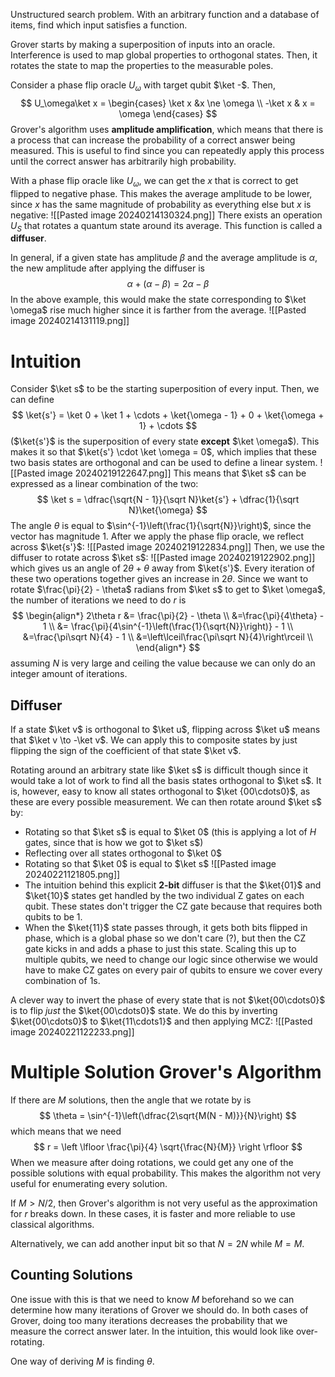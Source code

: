Unstructured search problem. With an arbitrary function and a database of items, find which input satisfies a function.

Grover starts by making a superposition of inputs into an oracle. Interference is used to map global properties to orthogonal states. Then, it rotates the state to map the properties to the measurable poles.

Consider a phase flip oracle $U_\omega$ with target qubit $\ket -$. Then,
$$
U_\omega\ket x = \begin{cases}
\ket x &x \ne \omega \\
-\ket x & x = \omega
\end{cases}
$$
Grover's algorithm uses **amplitude amplification**, which means that there is a process that can increase the probability of a correct answer being measured. This is useful to find since you can repeatedly apply this process until the correct answer has arbitrarily high probability.

With a phase flip oracle like $U_\omega$, we can get the $x$ that is correct to get flipped to negative phase. This makes the average amplitude to be lower, since $x$ has the same magnitude of probability as everything else but $x$ is negative:
![[Pasted image 20240214130324.png]]
There exists an operation $U_S$ that rotates a quantum state around its average. This function is called a **diffuser**.

In general, if a given state has amplitude $\beta$ and the average amplitude is $\alpha$, the new amplitude after applying the diffuser is
$$
\alpha + (\alpha - \beta) = 2\alpha - \beta
$$
In the above example, this would make the state corresponding to $\ket \omega$ rise much higher since it is farther from the average.
![[Pasted image 20240214131119.png]]

# Intuition
Consider $\ket s$ to be the starting superposition of every input. Then, we can define
$$
\ket{s'} = \ket 0 + \ket 1 + \cdots + \ket{\omega - 1} + 0 + \ket{\omega + 1} + \cdots
$$
($\ket{s'}$ is the superposition of every state **except** $\ket \omega$). This makes it so that $\ket{s'} \cdot \ket \omega = 0$, which implies that these two basis states are orthogonal and can be used to define a linear system.
![[Pasted image 20240219122647.png]]
This means that $\ket s$ can be expressed as a linear combination of the two:
$$
\ket s = \dfrac{\sqrt{N - 1}}{\sqrt N}\ket{s'} + \dfrac{1}{\sqrt N}\ket{\omega}
$$
The angle $\theta$ is equal to $\sin^{-1}\left(\frac{1}{\sqrt{N}}\right)$, since the vector has magnitude 1.
After we apply the phase flip oracle, we reflect across $\ket{s'}$:
![[Pasted image 20240219122834.png]]
Then, we use the diffuser to rotate across $\ket s$:
![[Pasted image 20240219122902.png]]
which gives us an angle of $2\theta + \theta$ away from $\ket{s'}$. Every iteration of these two operations together gives an increase in $2\theta$. Since we want to rotate $\frac{\pi}{2} - \theta$ radians from $\ket s$ to get to $\ket \omega$, the number of iterations we need to do $r$ is
$$
\begin{align*}
2\theta r &= \frac{\pi}{2} - \theta \\
&=\frac{\pi}{4\theta} -  1 \\
&= \frac{\pi}{4\sin^{-1}\left(\frac{1}{\sqrt{N}}\right)} - 1 \\
&=\frac{\pi\sqrt N}{4} - 1 \\
&=\left\lceil\frac{\pi\sqrt N}{4}\right\rceil \\
\end{align*}
$$
assuming $N$ is very large and ceiling the value because we can only do an integer amount of iterations.

## Diffuser
If a state $\ket v$ is orthogonal to $\ket u$, flipping across $\ket u$ means that $\ket v \to -\ket v$. We can apply this to composite states by just flipping the sign of the coefficient of that state $\ket v$.

Rotating around an arbitrary state like $\ket s$ is difficult though since it would take a lot of work to find all the basis states orthogonal to $\ket s$. It is, however, easy to know all states orthogonal to $\ket {00\cdots0}$, as these are every possible measurement.
We can then rotate around $\ket s$ by:
- Rotating so that $\ket s$ is equal to $\ket 0$ (this is applying a lot of $H$ gates, since that is how we got to $\ket s$)
- Reflecting over all states orthogonal to $\ket 0$
- Rotating so that $\ket 0$ is equal to $\ket s$
![[Pasted image 20240221121805.png]]
- The intuition behind this explicit **2-bit** diffuser is that the $\ket{01}$ and $\ket{10}$ states get handled by the two individual Z gates on each qubit. These states don't trigger the CZ gate because that requires both qubits to be 1.
- When the $\ket{11}$ state passes through, it gets both bits flipped in phase, which is a global phase so we don't care (?), but then the CZ gate kicks in and adds a phase to just this state.
Scaling this up to multiple qubits, we need to change our logic since otherwise we would have to make CZ gates on every pair of qubits to ensure we cover every combination of 1s.

A clever way to invert the phase of every state that is not $\ket{00\cdots0}$ is to flip *just* the  $\ket{00\cdots0}$ state. We do this by inverting $\ket{00\cdots0}$ to $\ket{11\cdots1}$ and then applying MCZ:
![[Pasted image 20240221122233.png]]

# Multiple Solution Grover's Algorithm
If there are $M$ solutions, then the angle that we rotate by is
$$
\theta = \sin^{-1}\left(\dfrac{2\sqrt{M(N - M)}}{N}\right)
$$
which means that we need
$$
r = \left \lfloor \frac{\pi}{4} \sqrt{\frac{N}{M}} \right \rfloor
$$
When we measure after doing rotations, we could get any one of the possible solutions with equal probability. This makes the algorithm not very useful for enumerating every solution.

If $M > N/2$, then Grover's algorithm is not very useful as the approximation for $r$ breaks down. In these cases, it is faster and more reliable to use classical algorithms.

Alternatively, we can add another input bit so that $N = 2N$ while $M = M$.

## Counting Solutions
One issue with this is that we need to know $M$ beforehand so we can determine how many iterations of Grover we should do. In both cases of Grover, doing too many iterations decreases the probability that we measure the correct answer later. In the intuition, this would look like over-rotating.

One way of deriving $M$ is finding $\theta$.
